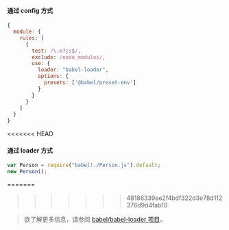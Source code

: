 #### 通过 config 方式

```js
{
  module: {
    rules: [
      {
        test: /\.m?js$/,
        exclude: /node_modules/,
        use: {
          loader: "babel-loader",
          options: {
            presets: ['@babel/preset-env']
          }
        }
      }
    ]
  }
}
```

<<<<<<< HEAD
#### 通过 loader 方式

```js
var Person = require("babel!./Person.js").default;
new Person();
```

=======
>>>>>>> 48186339ee2f4bdf322d3e78d112376d9d4fab10
<blockquote class="babel-callout babel-callout-info">
  <p>
    欲了解更多信息，请参阅 <a href="https://github.com/babel/babel-loader">babel/babel-loader 项目</a>。
  </p>
</blockquote>

